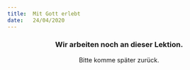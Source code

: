 ```yaml
---
title:  Mit Gott erlebt
date:   24/04/2020
---
```


### <center>Wir arbeiten noch an dieser Lektion.</center>
<center>Bitte komme später zurück.</center>